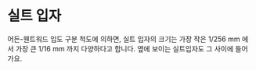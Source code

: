 # 실트 입자

어든-웬트워드 입도 구분 척도에 의하면, 실트 입자의 크기는 가장 작은 1/256 mm 에
서 가장 큰 1/16 mm 까지 다양하다고 합니다. 옆에 보이는 실트입자도 그 사이에 들어
가요.
